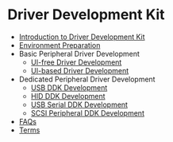 # Driver Development Kit<!--driver-development-kit-->

- [Introduction to Driver Development Kit](driverdevelopment-overview.md)
- [Environment Preparation](environment-preparation.md)
- Basic Peripheral Driver Development<!--development-of-basic-drivers-->
  - [UI-free Driver Development](driverextensionability.md)
  - [UI-based Driver Development](externaldevice-guidelines.md)
- Dedicated Peripheral Driver Development<!--specialized-driver-development-->
  - [USB DDK Development](usb-ddk-guidelines.md)
  - [HID DDK Development](hid-ddk-guidelines.md)
  - [USB Serial DDK Development](usb-serial-ddk-guidelines.md)
  - [SCSI Peripheral DDK Development](scsi-peripheral-ddk-guidelines.md)
- [FAQs](externaldevice-faqs.md)
- [Terms](terms.md)
